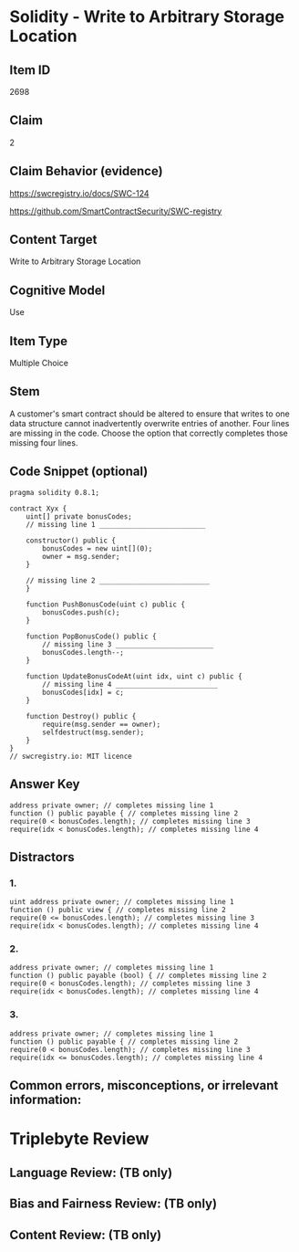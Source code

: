 # Solidity - Write to Arbitrary Storage Location

## Item ID
2698

## Claim
2

## Claim Behavior (evidence)
https://swcregistry.io/docs/SWC-124

https://github.com/SmartContractSecurity/SWC-registry

## Content Target
Write to Arbitrary Storage Location

## Cognitive Model
Use

## Item Type
Multiple Choice

## Stem
A customer's smart contract should be altered to ensure that writes to one data structure cannot inadvertently overwrite entries of another. Four lines are missing in the code. Choose the option that correctly completes those missing four lines.

## Code Snippet (optional)
```solidity
pragma solidity 0.8.1;

contract Xyx {
    uint[] private bonusCodes;
    // missing line 1 __________________________

    constructor() public {
        bonusCodes = new uint[](0);
        owner = msg.sender;
    }

    // missing line 2 ___________________________
    }

    function PushBonusCode(uint c) public {
        bonusCodes.push(c);
    }

    function PopBonusCode() public {
        // missing line 3 ________________________
        bonusCodes.length--;
    }

    function UpdateBonusCodeAt(uint idx, uint c) public {
        // missing line 4 _________________________
        bonusCodes[idx] = c;
    }

    function Destroy() public {
        require(msg.sender == owner);
        selfdestruct(msg.sender);
    }
}
// swcregistry.io: MIT licence
```

## Answer Key
```solidity
address private owner; // completes missing line 1
function () public payable { // completes missing line 2
require(0 < bonusCodes.length); // completes missing line 3
require(idx < bonusCodes.length); // completes missing line 4
```

## Distractors
### 1.
```solidity
uint address private owner; // completes missing line 1
function () public view { // completes missing line 2
require(0 <= bonusCodes.length); // completes missing line 3
require(idx < bonusCodes.length); // completes missing line 4
```

### 2.
```solidity
address private owner; // completes missing line 1
function () public payable (bool) { // completes missing line 2
require(0 < bonusCodes.length); // completes missing line 3
require(idx < bonusCodes.length); // completes missing line 4
```

### 3.
```solidity
address private owner; // completes missing line 1
function () public payable { // completes missing line 2
require(0 < bonusCodes.length); // completes missing line 3
require(idx <= bonusCodes.length); // completes missing line 4
```

## Common errors, misconceptions, or irrelevant information:

# Triplebyte Review

## Language Review: (TB only)

## Bias and Fairness Review: (TB only)

## Content Review: (TB only)
